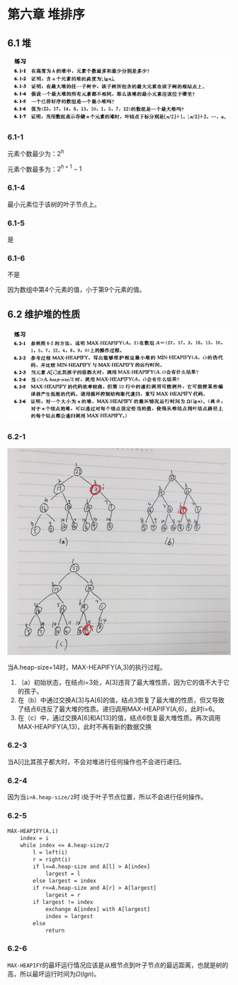 # 第六章 堆排序

## 6.1 堆

![](https://raw.githubusercontent.com/Oliver59/IntroductionToAlgorithms/master/%E7%BB%83%E4%B9%A0/Image/06/6.1.png)

### 6.1-1

元素个数最少为：$2^h$

元素个数最多为：$2^{h+1}-1$

### 6.1-4

最小元素位于该树的叶子节点上。

### 6.1-5

是

### 6.1-6

不是

因为数组中第4个元素的值，小于第9个元素的值。



## 6.2 维护堆的性质

![](https://raw.githubusercontent.com/Oliver59/IntroductionToAlgorithms/master/%E7%BB%83%E4%B9%A0/Image/06/6.2.png)	



### 6.2-1

![](https://raw.githubusercontent.com/Oliver59/IntroductionToAlgorithms/master/%E7%BB%83%E4%B9%A0/Image/06/6.2-1.png)

当A.heap-size=14时，MAX-HEAPIFY(A,3)的执行过程。

1. （a）初始状态，在结点i=3处，A[3]违背了最大堆性质，因为它的值不大于它的孩子。 
2. 在（b）中通过交换A[3]与A[6]的值，结点3恢复了最大堆的性质，但又导致了结点6违反了最大堆的性质。递归调用MAX-HEAPIFY(A,6)，此时i=6。
3. 在（c）中，通过交换A[6]和A[13]的值，结点6恢复最大堆性质。再次调用MAX-HEAPIFY(A,13)，此时不再有新的数据交换

### 6.2-3	

 当A[i]比其孩子都大时，不会对堆进行任何操作也不会进行递归。

### 6.2-4

因为当`i>A.heap-size/2`时 i处于叶子节点位置，所以不会进行任何操作。

### 6.2-5

```
MAX-HEAPIFY(A,i)
	index = i 
	while index <= A.heap-size/2
		l = left(i)
		r = right(i)
		if l<=A.heap-size and A[l] > A[index]
			largest = l
        else largest = index
        if r<=A.heap-size and A[r] > A[largest]
			largest = r
		if largest != index
			exchange A[index] with A[largest]
			index = largest
		else 
			return
```

### 6.2-6

`MAX-HEAPIFY`的最坏运行情况应该是从根节点到叶子节点的最远距离，也就是树的高，所以最坏运行时间为$Ω(lgn)$。

